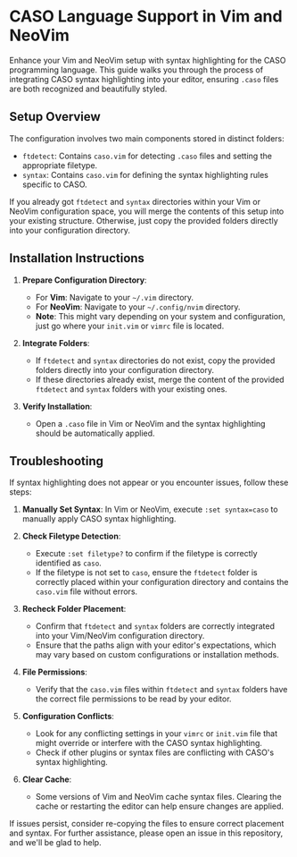 # CASO Language Support in Vim and NeoVim

Enhance your Vim and NeoVim setup with syntax highlighting for the CASO programming language. This guide walks you through the process of integrating CASO syntax highlighting into your editor, ensuring `.caso` files are both recognized and beautifully styled.

## Setup Overview

The configuration involves two main components stored in distinct folders:

- `ftdetect`: Contains `caso.vim` for detecting `.caso` files and setting the appropriate filetype.
- `syntax`: Contains `caso.vim` for defining the syntax highlighting rules specific to CASO.

If you already got `ftdetect` and `syntax` directories within your Vim or NeoVim configuration space, you will merge the contents of this setup into your existing structure. Otherwise, just copy the provided folders directly into your configuration directory.

## Installation Instructions

1. **Prepare Configuration Directory**:
   - For **Vim**: Navigate to your `~/.vim` directory.
   - For **NeoVim**: Navigate to your `~/.config/nvim` directory.
   - **Note**: This might vary depending on your system and configuration, just go where your `init.vim` or `vimrc` file is located.

2. **Integrate Folders**:
   - If `ftdetect` and `syntax` directories do not exist, copy the provided folders directly into your configuration directory.
   - If these directories already exist, merge the content of the provided `ftdetect` and `syntax` folders with your existing ones.

3. **Verify Installation**:
   - Open a `.caso` file in Vim or NeoVim and the syntax highlighting should be automatically applied.

## Troubleshooting

If syntax highlighting does not appear or you encounter issues, follow these steps:

1. **Manually Set Syntax**: In Vim or NeoVim, execute `:set syntax=caso` to manually apply CASO syntax highlighting.

2. **Check Filetype Detection**:
   - Execute `:set filetype?` to confirm if the filetype is correctly identified as `caso`.
   - If the filetype is not set to `caso`, ensure the `ftdetect` folder is correctly placed within your configuration directory and contains the `caso.vim` file without errors.

3. **Recheck Folder Placement**:
   - Confirm that `ftdetect` and `syntax` folders are correctly integrated into your Vim/NeoVim configuration directory.
   - Ensure that the paths align with your editor's expectations, which may vary based on custom configurations or installation methods.

4. **File Permissions**:
   - Verify that the `caso.vim` files within `ftdetect` and `syntax` folders have the correct file permissions to be read by your editor.

5. **Configuration Conflicts**:
   - Look for any conflicting settings in your `vimrc` or `init.vim` file that might override or interfere with the CASO syntax highlighting.
   - Check if other plugins or syntax files are conflicting with CASO's syntax highlighting.

6. **Clear Cache**:
   - Some versions of Vim and NeoVim cache syntax files. Clearing the cache or restarting the editor can help ensure changes are applied.

If issues persist, consider re-copying the files to ensure correct placement and syntax. For further assistance, please open an issue in this repository, and we'll be glad to help.